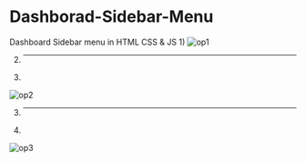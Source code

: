 # Dashborad-Sidebar-Menu
Dashboard Sidebar menu in HTML CSS &amp; JS
1) 
![op1](https://github.com/RohanSakpal/Dashborad-Sidebar-Menu/assets/61617566/c8362f2e-ac52-47ce-85a7-dd1659bad226)

2) ************************************************************************************************
3) 
![op2](https://github.com/RohanSakpal/Dashborad-Sidebar-Menu/assets/61617566/3f7c673c-f497-4b93-9acc-cfb4c395b101)

3) ************************************************************************************************
4) 
![op3](https://github.com/RohanSakpal/Dashborad-Sidebar-Menu/assets/61617566/d85baf33-95d0-4f41-962c-948f8fa9bf23)
